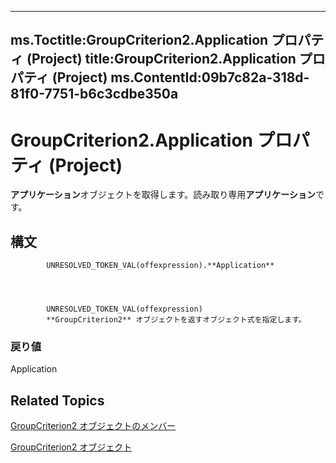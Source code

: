 

---
ms.Toctitle:GroupCriterion2.Application プロパティ (Project)
title:GroupCriterion2.Application プロパティ (Project)
ms.ContentId:09b7c82a-318d-81f0-7751-b6c3cdbe350a
---
# GroupCriterion2.Application プロパティ (Project)




**アプリケーション**オブジェクトを取得します。読み取り専用**アプリケーション**です。

## 構文

            UNRESOLVED_TOKEN_VAL(offexpression).**Application**




            UNRESOLVED_TOKEN_VAL(offexpression)
            **GroupCriterion2** オブジェクトを返すオブジェクト式を指定します。

### 戻り値
Application





## Related Topics

[GroupCriterion2 オブジェクトのメンバー](c18e9700-62e4-754e-e8d6-49aa97b97ab1.md)

[GroupCriterion2 オブジェクト](06047a9d-a9db-43e0-e759-e24560da7128.md)




